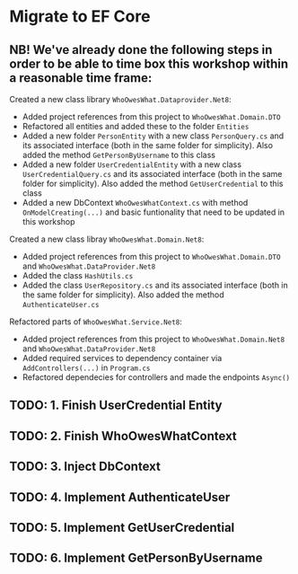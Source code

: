 # Migrate to EF Core

## NB! We've already done the following steps in order to be able to time box this workshop within a reasonable time frame: 
Created a new class library `WhoOwesWhat.Dataprovider.Net8`: 
- Added project references from this project to `WhoOwesWhat.Domain.DTO`
- Refactored all entities and added these to the folder `Entities`
- Added a new folder `PersonEntity` with a new class `PersonQuery.cs` and its associated interface (both in the same folder for simplicity). Also added the method `GetPersonByUsername` to this class
- Added a new folder `UserCredentialEntity` with a new class `UserCredentialQuery.cs` and its associated interface (both in the same folder for simplicity). Also added the method `GetUserCredential` to this class
- Added a new DbContext `WhoOwesWhatContext.cs` with method `OnModelCreating(...)` and basic funtionality that need to be updated in this workshop

Created a new class libray `WhoOwesWhat.Domain.Net8`:
- Added project references from this project to `WhoOwesWhat.Domain.DTO` and `WhoOwesWhat.DataProvider.Net8`
- Added the class `HashUtils.cs`
- Added the class `UserRepository.cs` and its associated interface (both in the same folder for simplicity). Also added the method `AuthenticateUser.cs`

Refactored parts of `WhoOwesWhat.Service.Net8`:
- Added project references from this project to `WhoOwesWhat.Domain.Net8` and `WhoOwesWhat.DataProvider.Net8`
- Added required services to dependency container via `AddControllers(...)` in `Program.cs`
- Refactored dependecies for controllers and made the endpoints `Async()`

## TODO: 1. Finish UserCredential Entity

## TODO: 2. Finish WhoOwesWhatContext	

## TODO: 3. Inject DbContext	

## TODO: 4. Implement AuthenticateUser	

## TODO: 5. Implement GetUserCredential	

## TODO: 6. Implement GetPersonByUsername 

